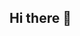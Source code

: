 ## Hi there 👋

<!--
**Lughnacide-lab/Lughnacide-lab** is a ✨ _special_ ✨ repository because its `README.md` (this file) appears on your GitHub profile.

Here are some ideas to get you started:

- 🔭 I’m currently working on learning understanding coding
- 🌱 I’m currently learning GitHub
- 🤔 I’m looking for help with coding languages
- 😄 Pronouns: he/him
-->
